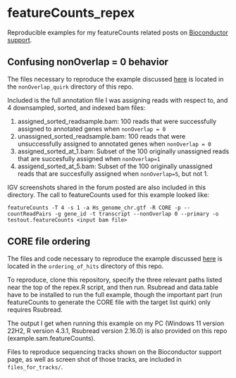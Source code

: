 # featureCounts_repex
Reproducible examples for my featureCounts related posts on [Bioconductor support](https://support.bioconductor.org/p/9156185/).


## Confusing nonOverlap = 0 behavior

The files necessary to reproduce the example discussed [here](https://support.bioconductor.org/p/9156185/) is located in the `nonOverlap_quirk` directory of this repo.

Included is the full annotation file I was assigning reads with respect to, and 4 downsampled, sorted, and indexed bam files:

1. assigned_sorted_readsample.bam: 100 reads that were successfully assigned to annotated genes when `nonOverlap = 0`
2. unassigned_sorted_readsample.bam: 100 reads that were unsuccessfully assigned to annotated genes when `nonOverlap = 0`
3. assigned_sorted_at_1.bam: Subset of the 100 originally unassigned reads that are succesfully assigned when `nonOverlap=1`
4. assigend_sorted_at_5.bam: Subset of the 100 originally unassigned reads that are succesfully assigned when `nonOverlap=5`, but not 1.

IGV screenshots shared in the forum posted are also included in this directory. The call to featureCounts used for this example looked like:

`featureCounts -T 4 -s 1 -a Hs_genome_chr.gtf -R CORE -p --countReadPairs -g gene_id -t transcript --nonOverlap 0 --primary -o testout.featureCounts <input bam file>
`


## CORE file ordering

The files and code necessary to reproduce the example discussed [here](https://support.bioconductor.org/p/9156185/) is located in the `ordering_of_hits` directory of this repo.

To reproduce, clone this repository, specify the three relevant paths listed near the top of the repex.R script, and then run. Rsubread and data.table have to be installed to run the full example, though the important part (run featureCounts to generate the CORE file with the target list quirk) only requires Rsubread.

The output I get when running this example on my PC (Windows 11 version 22H2, R version 4.3.1, Rsubread version 2.16.0) is also provided on this repo (example.sam.featureCounts).

Files to reproduce sequencing tracks shown on the Bioconductor support page, as well as screen shot of those tracks, are included in `files_for_tracks/`.
